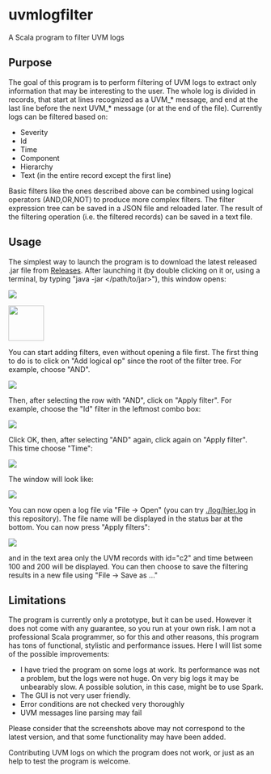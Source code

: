 # uvmlogfilter
A Scala program to filter UVM logs

## Purpose
The goal of this program is to perform filtering of UVM logs to extract only information that may be interesting to the user.
The whole log is divided in records, that start at lines recognized as a UVM_* message, 
and end at the last line before the next UVM_* message (or at the end of the file).
Currently logs can be filtered based on:

* Severity
* Id
* Time
* Component
* Hierarchy
* Text (in the entire record except the first line)

Basic filters like the ones described above can be combined using logical operators (AND,OR,NOT) to produce more complex filters.
The filter expression tree can be saved in a JSON file and reloaded later.
The result of the filtering operation (i.e. the filtered records) can be saved in a text file.
## Usage
The simplest way to launch the program is to download the latest released .jar file from [Releases](https://github.com/Loneknight73/uvmlogfilter/releases).
After launching it (by double clicking on it or, using a terminal, by typing "java -jar </path/to/jar>"), this window opens:

![](images/Initial.PNG)

<img src="images/Initial.PNG" width="70" />

You can start adding filters, even without opening a file first.
The first thing to do is to click on "Add logical op" since the root of the filter tree. For example, choose "AND".

![](images/Added_AND.PNG)

Then, after selecting the row with "AND", click on "Apply filter". For example, choose the "Id" filter in the leftmost combo box:

![](images/Id_contains_c2.PNG)

Click OK, then, after selecting "AND" again, click again on "Apply filter". This time choose "Time":

![](images/Time_filter.PNG)

The window will look like:

![](images/Added_time.PNG)

You can now open a log file via "File -> Open" (you can try [./log/hier.log](./log/hier.log) in this repository). The file name will be displayed in the status bar at the bottom.
You can now press "Apply filters":

![](images/After_filtering.PNG)

and in the text area only the UVM records with id="c2" and time between 100 and 200 will be displayed. You can then choose to save the filtering results in a new file using "File -> Save as ..."

## Limitations
The program is currently only a prototype, but it can be used.
However it does not come with any guarantee, so you run at your own risk.
I am not a professional Scala programmer, so for this and other reasons, this program has tons of functional, stylistic and performance issues.
Here I will list some of the possible improvements:

* I have tried the program on some logs at work. Its performance was not a problem, but the logs were not huge.
  On very big logs it may be unbearably slow. A possible solution, in this case, might be to use Spark.
* The GUI is not very user friendly.
* Error conditions are not checked very thoroughly
* UVM messages line parsing may fail 

Please consider that the screenshots above may not correspond to the latest version, and that some functionality may have been added.

Contributing UVM logs on which the program does not work, or just as an help to test the program is welcome.

  

